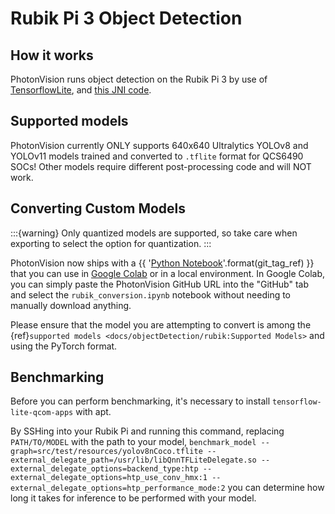 # Rubik Pi 3 Object Detection

## How it works

PhotonVision runs object detection on the Rubik Pi 3 by use of [TensorflowLite](https://github.com/tensorflow/tensorflow), and [this JNI code](https://github.com/PhotonVision/rubik_jni).

## Supported models

PhotonVision currently ONLY supports 640x640 Ultralytics YOLOv8 and YOLOv11 models trained and converted to `.tflite` format for QCS6490 SOCs! Other models require different post-processing code and will NOT work.

## Converting Custom Models

:::{warning}
Only quantized models are supported, so take care when exporting to select the option for quantization.
:::

PhotonVision now ships with a {{ '[Python Notebook](https://github.com/PhotonVision/photonvision/blob/{}/scripts/rubik_conversion.ipynb)'.format(git_tag_ref) }} that you can use in [Google Colab](https://colab.research.google.com) or in a local environment. In Google Colab, you can simply paste the PhotonVision GitHub URL into the "GitHub" tab and select the `rubik_conversion.ipynb` notebook without needing to manually download anything.

Please ensure that the model you are attempting to convert is among the {ref}`supported models <docs/objectDetection/rubik:Supported Models>` and using the PyTorch format.

## Benchmarking

Before you can perform benchmarking, it's necessary to install `tensorflow-lite-qcom-apps` with apt.

By SSHing into your Rubik Pi and running this command, replacing `PATH/TO/MODEL` with the path to your model, `benchmark_model --graph=src/test/resources/yolov8nCoco.tflite --external_delegate_path=/usr/lib/libQnnTFLiteDelegate.so --external_delegate_options=backend_type:htp --external_delegate_options=htp_use_conv_hmx:1 --external_delegate_options=htp_performance_mode:2` you can determine how long it takes for inference to be performed with your model.
